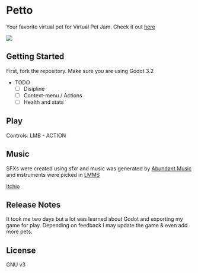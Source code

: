 # Petto
Your favorite virtual pet for Virtual Pet Jam. Check it out [here](https://itch.io/embed-upload/5089568?color=333333)

<img src="https://img.itch.zone/aW1nLzc4OTgwMTcucG5n/original/EAc7%2FV.png"/>

## Getting Started

First, fork the repository. Make sure you are using Godot 3.2

- TODO
  - [ ] Disipline
  - [ ] Context-menu / Actions
  - [ ] Health and stats

 ## Play

Controls: LMB - ACTION

## Music

SFXs were created using sfxr and music was generated by [Abundant Music](https://pernyblom.github.io/abundant-music/index.html) and instruments were picked in [LMMS](https://lmms.io/)

[Itchio](https://mifeanyi.itch.io/petto)

  ## Release Notes

  It took me two days but a lot was learned about Godot and exporting my game for play. Depending on feedback I may update the game & even add more pets.

  ## License

  GNU v3